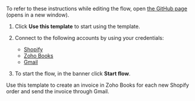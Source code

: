 To refer to these instructions while editing the flow, open [the GitHub page](https://github.com/ot4i/app-connect-templates/blob/main/resources/markdown/Create%20an%20invoice%20in%20Zoho%20Books%20for%20each%20new%20Shopify%20order%20and%20send%20the%20invoice%20through%20Gmail_instructions.md) (opens in a new window).

1. Click **Use this template** to start using the template.
2. Connect to the following accounts by using your credentials:
   - [Shopify](https://www.ibm.com/docs/en/app-connect/containers_cd?topic=apps-shopify)
   - [Zoho Books](https://www.ibm.com/docs/en/app-connect/containers_cd?topic=apps-zoho-books)
   - [Gmail](https://www.ibm.com/docs/en/app-connect/containers_cd?topic=apps-gmail)
   
3. To start the flow, in the banner click **Start flow**.

Use this template to create an invoice in Zoho Books for each new Shopify order and send the invoice through Gmail.